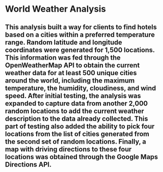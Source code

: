 # World Weather Analysis
## This analysis built a way for clients to find hotels based on a cities within a preferred temperature range.  Random latitude and longitude coordinates were generated for 1,500 locations.  This information was fed through the OpenWeatherMap API to obtain the current weather data for at least 500 unique cities around the world, including the maximum temperature, the humidity, cloudiness, and wind speed.  After initial testing, the analysis was expanded to capture data from another 2,000 random locations to add the current weather description to the data already collected.  This part of testing also added the ability to pick four locations from the list of cities generated from the second set of random locations.  Finally, a map with driving directions to these four locations was obtained through the Google Maps Directions API.
